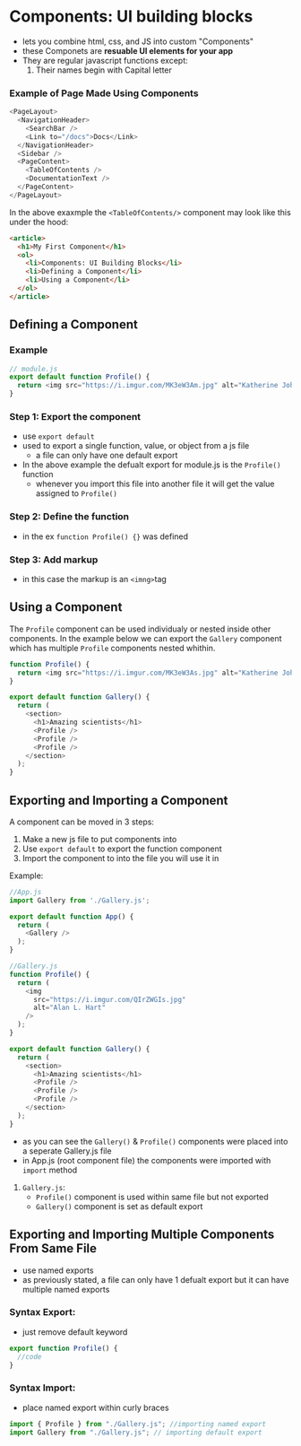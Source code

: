 # Components: UI building blocks

- lets you combine html, css, and JS into custom "Components"
- these Componets are **resuable UI elements for your app**
- They are regular javascript functions except:
  1. Their names begin with Capital letter

### Example of Page Made Using Components

```js
<PageLayout>
  <NavigationHeader>
    <SearchBar />
    <Link to="/docs">Docs</Link>
  </NavigationHeader>
  <Sidebar />
  <PageContent>
    <TableOfContents />
    <DocumentationText />
  </PageContent>
</PageLayout>
```

In the above exaxmple the `<TableOfContents/>` component may look like this under the hood:

```html
<article>
  <h1>My First Component</h1>
  <ol>
    <li>Components: UI Building Blocks</li>
    <li>Defining a Component</li>
    <li>Using a Component</li>
  </ol>
</article>
```

## Defining a Component

### Example

```js
// module.js
export default function Profile() {
  return <img src="https://i.imgur.com/MK3eW3Am.jpg" alt="Katherine Johnson" />;
}
```

### Step 1: Export the component

- use `export default`
- used to export a single function, value, or object from a js file
  - a file can only have one default export
- In the above example the defualt export for module.js is the `Profile()` function
  - whenever you import this file into another file it will get the value assigned to `Profile()`

### Step 2: Define the function

- in the ex `function Profile() {}` was defined

### Step 3: Add markup

- in this case the markup is an `<imng>`tag

## Using a Component

The `Profile` component can be used individualy or nested inside other components. In the example below we can export the `Gallery` component which has multiple `Profile` components nested whithin.

```js
function Profile() {
  return <img src="https://i.imgur.com/MK3eW3As.jpg" alt="Katherine Johnson" />;
}

export default function Gallery() {
  return (
    <section>
      <h1>Amazing scientists</h1>
      <Profile />
      <Profile />
      <Profile />
    </section>
  );
}
```

## Exporting and Importing a Component

A component can be moved in 3 steps:

1. Make a new js file to put components into
2. Use `export default` to export the function component
3. Import the component to into the file you will use it in

Example:

```js
//App.js
import Gallery from './Gallery.js';

export default function App() {
  return (
    <Gallery />
  );
}

//Gallery.js
function Profile() {
  return (
    <img
      src="https://i.imgur.com/QIrZWGIs.jpg"
      alt="Alan L. Hart"
    />
  );
}

export default function Gallery() {
  return (
    <section>
      <h1>Amazing scientists</h1>
      <Profile />
      <Profile />
      <Profile />
    </section>
  );
}
```

- as you can see the `Gallery()` & `Profile()` components were placed into a seperate Gallery.js file
- in App.js (root component file) the components were imported with `import` method

1. `Gallery.js`:
   - `Profile()` component is used within same file but not exported
   - `Gallery()` component is set as default export

## Exporting and Importing Multiple Components From Same File

- use named exports
- as previously stated, a file can only have 1 defualt export but it can have multiple named exports

### Syntax Export:

- just remove default keyword

```js
export function Profile() {
  //code
}
```

### Syntax Import:

- place named export within curly braces

```js
import { Profile } from "./Gallery.js"; //importing named export
import Gallery from "./Gallery.js"; // importing default export
```
